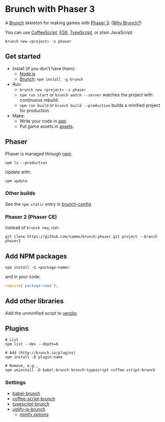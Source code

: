 Brunch with Phaser 3
====================

A [Brunch](http://brunch.io) skeleton for making games with [Phaser 3](http://phaser.io/phaser3). ([Why Brunch?](http://brunch.io/docs/why-brunch))

You can use [CoffeeScript][1], [ES6][2], [TypeScript][3], or plain JavaScript.

    brunch new <project> -s phaser

Get started
-----------

- Install (if you don't have them):
  - [Node.js](https://nodejs.org)
  - [Brunch](http://brunch.io): `npm install -g brunch`
- Run:
  - `brunch new <project> -s phaser`
  - `npm run start` or `brunch watch --server` watches the project with continuous rebuild.
  - `npm run build` or `brunch build --production` builds a minified project for production.
- Make:
  - Write your code in [app](app).
  - Put game assets in [assets](app/static/assets).

Phaser
------

Phaser is managed through [npm](https://docs.npmjs.com/cli/npm).

    npm ls --production

Update with:

    npm update

### Other builds

See the `npm.static` entry in [brunch-config](./brunch-config.coffee).

### Phaser 2 (Phaser CE)

Instead of `brunch new`, run:

```shell
git clone https://github.com/samme/brunch-phaser.git project --branch phaser2
```

Add NPM packages
----------------

    npm install -S <package-name>

and in your code:

```javascript
require('package-name');
```

Add other libraries
-------------------

Add the unminified script to [vendor](vendor).

Plugins
-------

```shell
# List
npm list --dev --depth=0

# Add (http://brunch.io/plugins)
npm install -D plugin-name

# Remove, e.g.,
npm uninstall -D babel-brunch brunch-typescript coffee-script-brunch
```

### Settings

- [babel-brunch](https://www.npmjs.com/package/babel-brunch#configuration)
- [coffee-script-brunch](https://www.npmjs.com/package/coffee-script-brunch#configuration)
- [typescript-brunch](https://www.npmjs.com/package/typescript-brunch#brunch-config)
- [uglify-js-brunch](https://www.npmjs.com/package/uglify-js-brunch#usage)
  - [minify options](https://www.npmjs.com/package/uglify-js#minify-options)

[1]: http://coffeescript.org
[2]: https://developer.mozilla.org/en-US/docs/Web/JavaScript/New_in_JavaScript/ECMAScript_2015_support_in_Mozilla
[3]: https://www.typescriptlang.org
